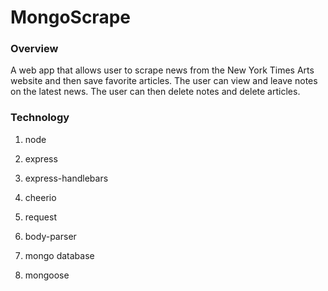 # MongoScrape

### Overview

A web app that allows user to scrape news from the New York Times Arts website and then save favorite articles. The user can view and leave notes on the latest news. The user can then delete notes and delete articles.

### Technology

1. node

2. express

3. express-handlebars

4. cheerio

5. request

6. body-parser

7. mongo database

8. mongoose
